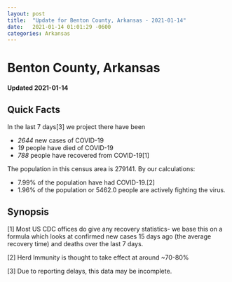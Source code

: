 ```yaml
---
layout: post
title:  "Update for Benton County, Arkansas - 2021-01-14"
date:   2021-01-14 01:01:29 -0600
categories: Arkansas
---
```


# Benton County, Arkansas
#### Updated 2021-01-14

## Quick Facts

In the last 7 days[3] we project there have been
- *2644* new cases of COVID-19
- *19* people have died of COVID-19
- *788* people have recovered from COVID-19[1]

The population in this census area is 279141. By our calculations:
- 7.99% of the population have had COVID-19.[2]
- 1.96% of the population or 5462.0 people are actively fighting the virus.

## Synopsis




[1] Most US CDC offices do give any recovery statistics- we base this on a formula which looks at confirmed new cases
15 days ago (the average recovery time) and deaths over the last 7 days.

[2] Herd Immunity is thought to take effect at around ~70-80%

[3] Due to reporting delays, this data may be incomplete.
 
    